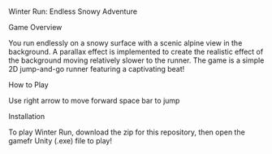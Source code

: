 # 
Winter Run: Endless Snowy Adventure 

Game Overview

You run endlessly on a snowy surface with a scenic alpine view in the background. A parallax effect is implemented to create the realistic effect of the background moving relatively slower to the runner. The game is a simple 2D jump-and-go runner featuring a captivating beat!

How to Play

Use right arrow to move forward
space bar to jump

Installation

To play Winter Run, download the zip for this repository, then open the gamefr Unity (.exe) file to play!

